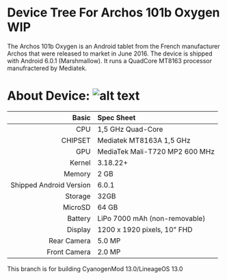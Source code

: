 Device Tree For Archos 101b Oxygen WIP
=================================================
The Archos 101b Oxygen  is an Android tablet from the French manufacturer Archos that were released to market in June 2016. The device is shipped with Android 6.0.1 (Marshmallow). It runs a QuadCore MT8163 processor manufractered by Mediatek.

About Device:
![alt text](https://www.archos.com/img/products/tablets/oxygen/archos_101boxygen/gallery/archos_101boxygen-large_01.png)
=====================================
Basic   | Spec Sheet
-------:|:-------------------------
CPU     | 1,5 GHz Quad-Core 
CHIPSET | Mediatek MT8163A 1,5 GHz
GPU     | MediaTek Mali-T720 MP2 600 MHz 
Kernel  | 3.18.22+
Memory  | 2 GB
Shipped Android Version | 6.0.1
Storage | 32GB
MicroSD | 64 GB
Battery | LiPo 7000 mAh (non-removable)
Display | 1200 x 1920 pixels, 10" FHD
Rear Camera  | 5.0 MP
Front Camera | 2.0 MP

This branch is for building CyanogenMod 13.0/LineageOS 13.0

